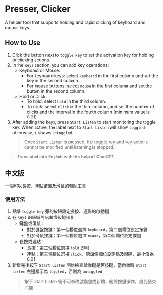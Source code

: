 # Presser, Clicker

A helper tool that supports holding and rapid clicking of keyboard and mouse keys.

## How to Use

1. Click the button next to `toggle key` to set the activation key for holding or clicking actions.
2. In the `Keys` section, you can add key operations:
    - Keyboard or Mouse:
        - For keyboard keys: select `keyboard` in the first column and set the key in the second column.
        - For mouse buttons: select `mouse` in the first column and set the button in the second column.
    - Hold or Click:
        - To hold: select `hold` in the third column.
        - To click: select `click` in the third column, and set the number of clicks and the interval in the fourth column (minimum value is 0.01).
3. After adding the keys, press `Start Listen` to start monitoring the toggle key. When active, the label next to `Start Listen` will show `toggled`; otherwise, it shows `untoggled`.
    > Once `Start Listen` is pressed, the toggle key and key actions cannot be modified until listening is stopped.

> Translated into English with the help of ChatGPT


## 中文版

一個可以長按、連點鍵盤及滑鼠的輔助工具

### 使用方法

1. 點擊 `toggle key` 旁的按鈕設定長按、連點的啟動鍵
2. 在 `Keys` 的區域可以新增按鍵操作
    - 鍵盤或滑鼠：
        - 對於鍵盤按鍵：第一個欄位選擇 `keyboard`，第二個欄位設定按鍵
        - 對於滑鼠按鍵：第一個欄位選擇 `mouse`，第二個欄位設定按鍵
    - 長按或連點：
        - 長按：第三個欄位選擇 `hold` 即可
        - 連點：第三個欄位選擇 `click`，第四個欄位設定點及間隔，最小值為 0.01
3. 新增完後按下 `Start Listen` 開始檢查啟動鍵是否按鍵，當啟動時 `Start Listen` 右邊顯示為 `toggled`，否則為 `untoggled`
    > 按下 Start Listen  後不可修改啟動鍵或新增、刪除按鍵操作，直到結束聆聽
